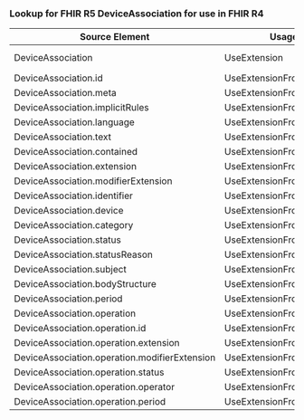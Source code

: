### Lookup for FHIR R5 DeviceAssociation for use in FHIR R4

| Source Element | Usage | Target |
| -------------- | ----- | ------ |
| DeviceAssociation | UseExtension | http://hl7.org/fhir/5.0/StructureDefinition/extension-DeviceAssociation |
| DeviceAssociation.id | UseExtensionFromAncestor | - |
| DeviceAssociation.meta | UseExtensionFromAncestor | - |
| DeviceAssociation.implicitRules | UseExtensionFromAncestor | - |
| DeviceAssociation.language | UseExtensionFromAncestor | - |
| DeviceAssociation.text | UseExtensionFromAncestor | - |
| DeviceAssociation.contained | UseExtensionFromAncestor | - |
| DeviceAssociation.extension | UseExtensionFromAncestor | - |
| DeviceAssociation.modifierExtension | UseExtensionFromAncestor | - |
| DeviceAssociation.identifier | UseExtensionFromAncestor | - |
| DeviceAssociation.device | UseExtensionFromAncestor | - |
| DeviceAssociation.category | UseExtensionFromAncestor | - |
| DeviceAssociation.status | UseExtensionFromAncestor | - |
| DeviceAssociation.statusReason | UseExtensionFromAncestor | - |
| DeviceAssociation.subject | UseExtensionFromAncestor | - |
| DeviceAssociation.bodyStructure | UseExtensionFromAncestor | - |
| DeviceAssociation.period | UseExtensionFromAncestor | - |
| DeviceAssociation.operation | UseExtensionFromAncestor | - |
| DeviceAssociation.operation.id | UseExtensionFromAncestor | - |
| DeviceAssociation.operation.extension | UseExtensionFromAncestor | - |
| DeviceAssociation.operation.modifierExtension | UseExtensionFromAncestor | - |
| DeviceAssociation.operation.status | UseExtensionFromAncestor | - |
| DeviceAssociation.operation.operator | UseExtensionFromAncestor | - |
| DeviceAssociation.operation.period | UseExtensionFromAncestor | - |
